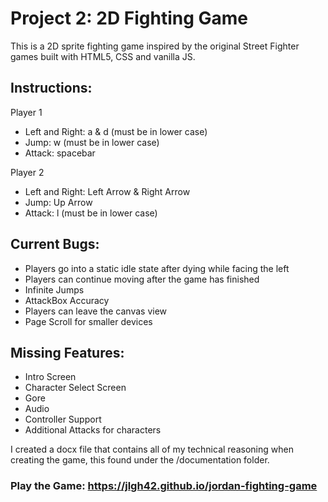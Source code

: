 # Project 2: 2D Fighting Game

This is a 2D sprite fighting game inspired by the original Street Fighter games built with HTML5, CSS and vanilla JS.

## Instructions:

Player 1
- Left and Right: a & d (must be in lower case)
- Jump: w (must be in lower case)
- Attack: spacebar

Player 2
- Left and Right: Left Arrow & Right Arrow
- Jump: Up Arrow
- Attack: l (must be in lower case)

## Current Bugs:
- Players go into a static idle state after dying while facing the left
- Players can continue moving after the game has finished
- Infinite Jumps
- AttackBox Accuracy
- Players can leave the canvas view
- Page Scroll for smaller devices

## Missing Features:
- Intro Screen
- Character Select Screen
- Gore
- Audio
- Controller Support
- Additional Attacks for characters

I created a docx file that contains all of my technical reasoning when creating the game, this found under the /documentation folder.

### Play the Game: https://jlgh42.github.io/jordan-fighting-game

